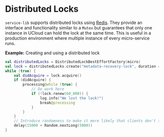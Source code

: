 # Distributed Locks

`service-lib` supports distributed locks using [Redis](https://redis.io). They provide an interface and 
functionality similar to a `Mutex` but guarantees that only one instance in UCloud can hold the lock at the same time.
This is useful in a production environment where multiple instance of every micro-service runs.

__Example:__ Creating and using a distributed lock

```kotlin
val distributedLocks = DistributedLockBestEffortFactory(micro)
val lock = distributedLocks.create("metadata-recovery-lock", duration = 60_000)
while (true) {
    val didAcquire = lock.acquire()
    if (didAcquire) {
        processing@while (true) {
            // Do work here
            if (!lock.renew(60_000)) {
                log.info("We lost the lock!")
                break@processing
            }
        }
    }
    // Introduce randomness to make it more likely that clients don't try simultaneously
    delay(15000 + Random.nextLong(5000))
}
```
